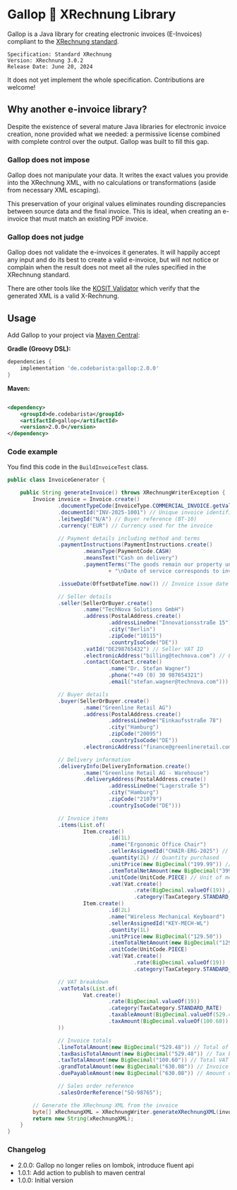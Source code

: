 # Gallop 🐎 XRechnung Library

Gallop is a Java library for creating electronic invoices (E-Invoices) compliant to
the [XRechnung standard](https://xeinkauf.de/dokumente/).

    Specification: Standard XRechnung
    Version: XRechnung 3.0.2
    Release Date: June 20, 2024

It does not yet implement the whole specification. Contributions are welcome!

## Why another e-invoice library?

Despite the existence of several mature Java libraries for electronic invoice creation,
none provided what we needed: a permissive license combined with complete control over the output.
Gallop was built to fill this gap.

### Gallop does not impose

Gallop does not manipulate your data. It writes the exact values you provide into the XRechnung XML,
with no calculations or transformations (aside from necessary XML escaping).

This preservation of your original values eliminates rounding discrepancies between source data and the final invoice.
This is ideal, when creating an e-invoice that must match an existing PDF invoice.

### Gallop does not judge

Gallop does not validate the e-invoices it generates.
It will happily accept any input and do its best to create a valid e-invoice,
but will not notice or complain when the result does not meet all the rules specified in the XRechnung standard.

There are other tools like the [KOSIT Validator](https://github.com/itplr-kosit/validator)
which verify that the generated XML is a valid X-Rechnung.

## Usage

Add Gallop to your project via [Maven Central](https://central.sonatype.com/artifact/de.codebarista/gallop):

**Gradle (Groovy DSL):**

```groovy
dependencies {
    implementation 'de.codebarista:gallop:2.0.0'
}
```

**Maven:**

```xml

<dependency>
    <groupId>de.codebarista</groupId>
    <artifactId>gallop</artifactId>
    <version>2.0.0</version>
</dependency>
```

### Code example

You find this code in the `BuildInvoiceTest` class.

```java
public class InvoiceGenerator {

    public String generateInvoice() throws XRechnungWriterException {
        Invoice invoice = Invoice.create()
                .documentTypeCode(InvoiceType.COMMERCIAL_INVOICE.getValue()) // Define invoice type
                .documentId("INV-2025-1001") // Unique invoice identifier
                .leitwegId("N/A") // Buyer reference (BT-10)
                .currency("EUR") // Currency used for the invoice

                // Payment details including method and terms
                .paymentInstructions(PaymentInstructions.create()
                        .meansType(PaymentCode.CASH)
                        .meansText("Cash on delivery")
                        .paymentTerms("The goods remain our property until full payment is received."
                                + "\nDate of service corresponds to invoice date."))

                .issueDate(OffsetDateTime.now()) // Invoice issue date

                // Seller details
                .seller(SellerOrBuyer.create()
                        .name("TechNova Solutions GmbH")
                        .address(PostalAddress.create()
                                .addressLineOne("Innovationsstraße 15")
                                .city("Berlin")
                                .zipCode("10115")
                                .countryIsoCode("DE"))
                        .vatId("DE298765432") // Seller VAT ID
                        .electronicAddress("billing@technova.com") // Electronic address for invoicing
                        .contact(Contact.create()
                                .name("Dr. Stefan Wagner")
                                .phone("+49 (0) 30 987654321")
                                .email("stefan.wagner@technova.com")))

                // Buyer details
                .buyer(SellerOrBuyer.create()
                        .name("Greenline Retail AG")
                        .address(PostalAddress.create()
                                .addressLineOne("Einkaufsstraße 78")
                                .city("Hamburg")
                                .zipCode("20095")
                                .countryIsoCode("DE"))
                        .electronicAddress("finance@greenlineretail.com")) // Electronic address for buyer

                // Delivery information
                .deliveryInfo(DeliveryInformation.create()
                        .name("Greenline Retail AG - Warehouse")
                        .deliveryAddress(PostalAddress.create()
                                .addressLineOne("Lagerstraße 5")
                                .city("Hamburg")
                                .zipCode("21079")
                                .countryIsoCode("DE")))

                // Invoice items
                .items(List.of(
                        Item.create()
                                .id(1L)
                                .name("Ergonomic Office Chair")
                                .sellerAssignedId("CHAIR-ERG-2025") // Seller's internal product ID
                                .quantity(2L) // Quantity purchased
                                .unitPrice(new BigDecimal("199.99")) // Price per unit
                                .itemTotalNetAmount(new BigDecimal("399.98")) // Total price without VAT
                                .unitCode(UnitCode.PIECE) // Unit of measurement
                                .vat(Vat.create()
                                        .rate(BigDecimal.valueOf(19)) // VAT rate (19%)
                                        .category(TaxCategory.STANDARD_RATE)),
                        Item.create()
                                .id(2L)
                                .name("Wireless Mechanical Keyboard")
                                .sellerAssignedId("KEY-MECH-WL")
                                .quantity(1L)
                                .unitPrice(new BigDecimal("129.50"))
                                .itemTotalNetAmount(new BigDecimal("129.50"))
                                .unitCode(UnitCode.PIECE)
                                .vat(Vat.create()
                                        .rate(BigDecimal.valueOf(19))
                                        .category(TaxCategory.STANDARD_RATE))))

                // VAT breakdown
                .vatTotals(List.of(
                        Vat.create()
                                .rate(BigDecimal.valueOf(19))
                                .category(TaxCategory.STANDARD_RATE)
                                .taxableAmount(BigDecimal.valueOf(529.48)) // Taxable amount
                                .taxAmount(BigDecimal.valueOf(100.60)) // VAT amount
                ))

                // Invoice totals
                .lineTotalAmount(new BigDecimal("529.48")) // Total of all line items
                .taxBasisTotalAmount(new BigDecimal("529.48")) // Tax basis total
                .taxTotalAmount(new BigDecimal("100.60")) // Total VAT amount
                .grandTotalAmount(new BigDecimal("630.08")) // Invoice total with VAT
                .duePayableAmount(new BigDecimal("630.08")) // Amount due for payment

                // Sales order reference
                .salesOrderReference("SO-98765");

        // Generate the XRechnung XML from the invoice
        byte[] xRechnungXML = XRechnungWriter.generateXRechnungXML(invoice);
        return new String(xRechnungXML);
    }
}
```

### Changelog

- 2.0.0: Gallop no longer relies on lombok, introduce fluent api
- 1.0.1: Add action to publish to maven central
- 1.0.0: Initial version
